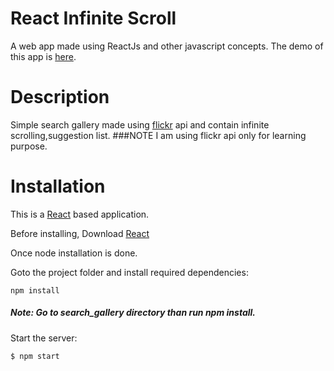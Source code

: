 
# React Infinite Scroll

A  web app made using ReactJs and other javascript concepts.
The demo of this app is [here](http://shubhamV123.github.io/react_infinite_scroll).

# Description

Simple search gallery made using [flickr](https://www.flickr.com/services/api/) api and contain infinite scrolling,suggestion list.
###NOTE
  I am using flickr api only for learning purpose.

# Installation
This is a  [React](https://reactjs.org/) based application.

Before installing, Download [React](https://reactjs.org/)

Once node installation is done.

Goto the project folder and install required dependencies:
```
npm install
```

##### Note: Go to search_gallery directory than run *npm install*.

Start the server:

```bash
$ npm start
```
